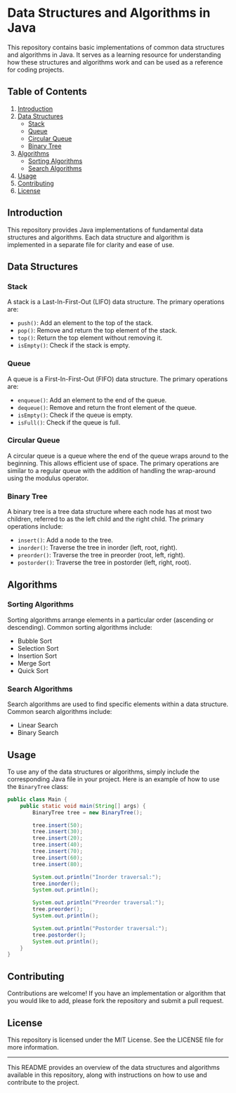 # Data Structures and Algorithms in Java

This repository contains basic implementations of common data structures and algorithms in Java. It serves as a learning resource for understanding how these structures and algorithms work and can be used as a reference for coding projects.

## Table of Contents

1. [Introduction](#introduction)
2. [Data Structures](#data-structures)
   - [Stack](#stack)
   - [Queue](#queue)
   - [Circular Queue](#circular-queue)
   - [Binary Tree](#binary-tree)
3. [Algorithms](#algorithms)
   - [Sorting Algorithms](#sorting-algorithms)
   - [Search Algorithms](#search-algorithms)
4. [Usage](#usage)
5. [Contributing](#contributing)
6. [License](#license)

## Introduction

This repository provides Java implementations of fundamental data structures and algorithms. Each data structure and algorithm is implemented in a separate file for clarity and ease of use.

## Data Structures

### Stack

A stack is a Last-In-First-Out (LIFO) data structure. The primary operations are:

- `push()`: Add an element to the top of the stack.
- `pop()`: Remove and return the top element of the stack.
- `top()`: Return the top element without removing it.
- `isEmpty()`: Check if the stack is empty.

### Queue

A queue is a First-In-First-Out (FIFO) data structure. The primary operations are:

- `enqueue()`: Add an element to the end of the queue.
- `dequeue()`: Remove and return the front element of the queue.
- `isEmpty()`: Check if the queue is empty.
- `isFull()`: Check if the queue is full.

### Circular Queue

A circular queue is a queue where the end of the queue wraps around to the beginning. This allows efficient use of space. The primary operations are similar to a regular queue with the addition of handling the wrap-around using the modulus operator.

### Binary Tree

A binary tree is a tree data structure where each node has at most two children, referred to as the left child and the right child. The primary operations include:

- `insert()`: Add a node to the tree.
- `inorder()`: Traverse the tree in inorder (left, root, right).
- `preorder()`: Traverse the tree in preorder (root, left, right).
- `postorder()`: Traverse the tree in postorder (left, right, root).

## Algorithms

### Sorting Algorithms

Sorting algorithms arrange elements in a particular order (ascending or descending). Common sorting algorithms include:

- Bubble Sort
- Selection Sort
- Insertion Sort
- Merge Sort
- Quick Sort

### Search Algorithms

Search algorithms are used to find specific elements within a data structure. Common search algorithms include:

- Linear Search
- Binary Search

## Usage

To use any of the data structures or algorithms, simply include the corresponding Java file in your project. Here is an example of how to use the `BinaryTree` class:

```java
public class Main {
    public static void main(String[] args) {
        BinaryTree tree = new BinaryTree();

        tree.insert(50);
        tree.insert(30);
        tree.insert(20);
        tree.insert(40);
        tree.insert(70);
        tree.insert(60);
        tree.insert(80);

        System.out.println("Inorder traversal:");
        tree.inorder();
        System.out.println();

        System.out.println("Preorder traversal:");
        tree.preorder();
        System.out.println();

        System.out.println("Postorder traversal:");
        tree.postorder();
        System.out.println();
    }
}
```

## Contributing

Contributions are welcome! If you have an implementation or algorithm that you would like to add, please fork the repository and submit a pull request.

## License

This repository is licensed under the MIT License. See the LICENSE file for more information.

---

This README provides an overview of the data structures and algorithms available in this repository, along with instructions on how to use and contribute to the project.
